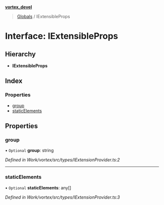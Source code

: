 **[vortex_devel](../README.md)**

> [Globals](../globals.md) / IExtensibleProps

# Interface: IExtensibleProps

## Hierarchy

* **IExtensibleProps**

## Index

### Properties

* [group](iextensibleprops.md#group)
* [staticElements](iextensibleprops.md#staticelements)

## Properties

### group

• `Optional` **group**: string

*Defined in Work/vortex/src/types/IExtensionProvider.ts:2*

___

### staticElements

• `Optional` **staticElements**: any[]

*Defined in Work/vortex/src/types/IExtensionProvider.ts:3*
